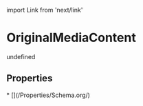 import Link from 'next/link'
# OriginalMediaContent

undefined

## Properties

<Grid>
* [](/Properties/Schema.org/)

</Grid>

